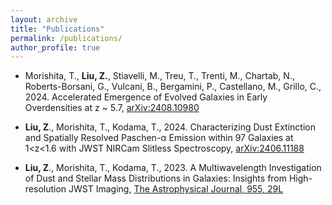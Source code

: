 ```yaml
---
layout: archive
title: "Publications"
permalink: /publications/
author_profile: true
---
```

* Morishita, T., **Liu, Z.**, Stiavelli, M., Treu, T., Trenti, M., Chartab, N., Roberts-Borsani, G., Vulcani, B., Bergamini, P., Castellano, M., Grillo, C., 2024. Accelerated Emergence of Evolved Galaxies in Early Overdensities at z ~ 5.7, [arXiv:2408.10980](https://arxiv.org/abs/2408.10980) 

* **Liu, Z**., Morishita, T., Kodama, T., 2024. Characterizing Dust Extinction and Spatially Resolved Paschen-α Emission within 97 Galaxies at 1<z<1.6 with JWST NIRCam Slitless Spectroscopy,  [arXiv:2406.11188](https://arxiv.org/abs/2406.11188)

* **Liu, Z**., Morishita, T., Kodama, T., 2023. A Multiwavelength Investigation of Dust and Stellar Mass Distributions in Galaxies: Insights from High-resolution JWST Imaging, [The Astrophysical Journal, 955, 29L](https://ui.adsabs.harvard.edu/abs/2023ApJ...955...29L/abstract)

